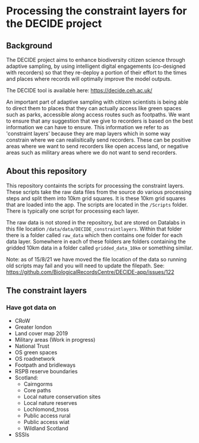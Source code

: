 # Processing the constraint layers for the DECIDE project

## Background

The DECIDE project aims to enhance biodiversity citizen science through adaptive sampling, by using intelligent digital engagements (co-designed with recorders) so that they re-deploy a portion of their effort to the times and places where records will optimally improve the model outputs.

The DECIDE tool is available here: https://decide.ceh.ac.uk/

An important part of adaptive sampling with citizen scientists is being able to direct them to places that they can actually access like green spaces such as parks, accessible along access routes such as footpaths. We want to ensure that any suggestion that we give to recorders is based on the best information we can have to ensure. This information we refer to as 'constraint layers' because they are map layers which in some way constrain where we can realisitically send recorders. These can be positive areas where we want to send recorders like open access land, or negative areas such as military areas where we do not want to send recorders. 

## About this repository

This repository containts the scripts for processing the constraint layers. These scripts take the raw data files from the source do various processing steps and split them into 10km grid squares. It is these 10km grid squares that are loaded into the app. The scripts are located in the `/Scripts` folder. There is typically one script for processing each layer.

The raw data is not stored in the repository, but are stored on Datalabs in this file location `/data/data/DECIDE_constraintlayers`. Within that folder there is a folder called `raw_data` which then contains one folder for each data layer. Somewhere in each of these folders are folders containing the gridded 10km data in a folder called `gridded_data_10km` or something similar.

Note: as of 15/8/21 we have moved the file location of the data so running old scripts may fail and you will need to update the filepath. See: https://github.com/BiologicalRecordsCentre/DECIDE-app/issues/122

## The constraint layers

### Have got data on

 * CRoW
 * Greater london 
 * Land cover map 2019
 * Military areas (Work in progress)
 * National Trust
 * OS green spaces
 * OS roadnetwork
 * Footpath and bridleways
 * RSPB reserve boundaries
 * Scotland:
    * Cairngorms
    * Core paths
    * Local nature conservation sites
    * Local nature reserves
    * Lochlomond_tross
    * Public access rural
    * Public access wiat
    * Wildland Scotland
 * SSSIs
